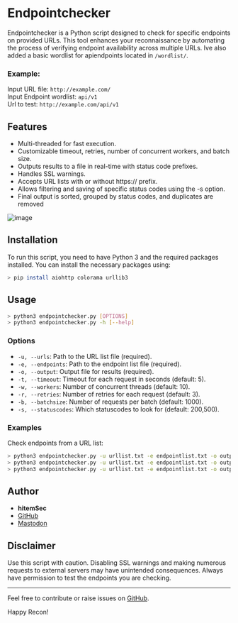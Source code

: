 # Endpointchecker
Endpointchecker is a Python script designed to check for specific endpoints on provided URLs. This tool enhances your reconnaissance by automating the process of verifying endpoint availability across multiple URLs.
Ive also added a basic wordlist for apiendpoints located in ```/wordlist/```.

### Example: 
Input URL file: `http://example.com/` \
Input Endpoint wordlist: `api/v1` \
Url to test: `http://example.com/api/v1` 

## Features
- Multi-threaded for fast execution.
- Customizable timeout, retries, number of concurrent workers, and batch size.
- Outputs results to a file in real-time with status code prefixes.
- Handles SSL warnings.
- Accepts URL lists with or without https:// prefix.
- Allows filtering and saving of specific status codes using the -s option.
- Final output is sorted, grouped by status codes, and duplicates are removed

![image](https://github.com/hitem/endpointchecker/assets/8977898/6cb9bae3-0508-4b32-a271-dd8337df83d3)

## Installation
To run this script, you need to have Python 3 and the required packages installed. You can install the necessary packages using:
```bash
> pip install aiohttp colorama urllib3
```

## Usage
```bash
> python3 endpointchecker.py [OPTIONS]
> python3 endpointchecker.py -h [--help]
```
### Options
- `-u, --urls`: Path to the URL list file (required).
- `-e, --endpoints`: Path to the endpoint list file (required).
- `-o, --output`: Output file for results (required).
- `-t, --timeout`: Timeout for each request in seconds (default: 5).
- `-w, --workers`: Number of concurrent threads (default: 10).
- `-r, --retries`: Number of retries for each request (default: 3).
- `-b, --batchsize`: Number of requests per batch (default: 1000).
- `-s, --statuscodes`: Which statuscodes to look for (default: 200,500).


### Examples

Check endpoints from a URL list:
```bash
> python3 endpointchecker.py -u urllist.txt -e endpointlist.txt -o output.txt -t 5 -w 10 -r 3
> python3 endpointchecker.py -u urllist.txt -e endpointlist.txt -o output.txt -t 2 -w 60 -r 2 -b 250
> python3 endpointchecker.py -u urllist.txt -e endpointlist.txt -o output.txt -t 4 -w 50 -r 1 -b 777 -s 200,301,302,500,501
```

## Author
- **hitemSec**
- [GitHub](https://github.com/hitem)
- [Mastodon](https://infosec.exchange/@hitem)

## Disclaimer
Use this script with caution. Disabling SSL warnings and making numerous requests to external servers may have unintended consequences. Always have permission to test the endpoints you are checking.

---

Feel free to contribute or raise issues on [GitHub](https://github.com/hitem/endpointchecker).

Happy Recon!
